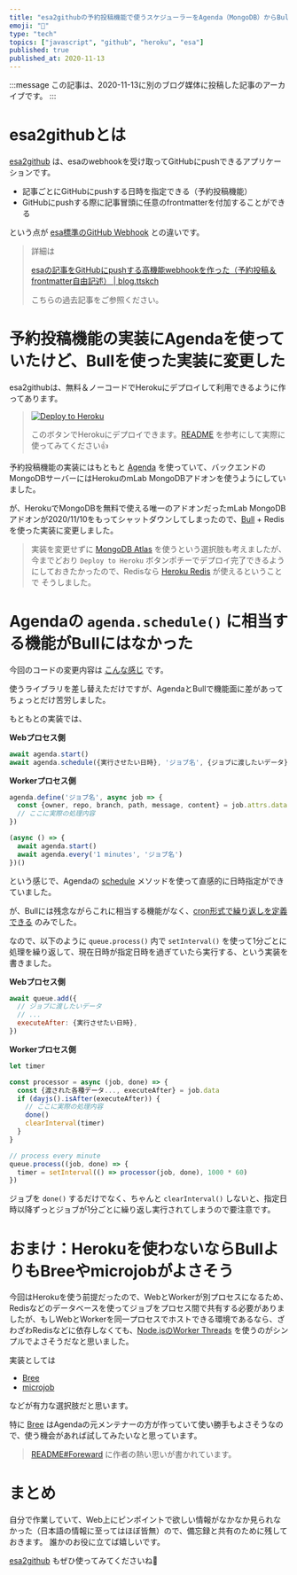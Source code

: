 ```yaml
---
title: "esa2githubの予約投稿機能で使うスケジューラーをAgenda（MongoDB）からBull（Redis）に移行したときにやったこと"
emoji: "🐙"
type: "tech"
topics: ["javascript", "github", "heroku", "esa"]
published: true
published_at: 2020-11-13
---
```


:::message
この記事は、2020-11-13に別のブログ媒体に投稿した記事のアーカイブです。
:::

# esa2githubとは

[esa2github](https://github.com/ttskch/esa2github) は、esaのwebhookを受け取ってGitHubにpushできるアプリケーションです。

* 記事ごとにGitHubにpushする日時を指定できる（予約投稿機能）
* GitHubにpushする際に記事冒頭に任意のfrontmatterを付加することができる

という点が [esa標準のGitHub Webhook](https://docs.esa.io/posts/176) との違いです。

> 詳細は
> 
> [esaの記事をGitHubにpushする高機能webhookを作った（予約投稿＆frontmatter自由記述） | blog.ttskch](https://blog.ttskch.com/esa2github/)
> 
> こちらの過去記事をご参照ください。

# 予約投稿機能の実装にAgendaを使っていたけど、Bullを使った実装に変更した

esa2githubは、無料＆ノーコードでHerokuにデプロイして利用できるように作ってあります。

> <a href="https://heroku.com/deploy?template=https://github.com/ttskch/esa2github" rel="nofollow"><img src="https://camo.githubusercontent.com/6979881d5a96b7b18a057083bb8aeb87ba35fc279452e29034c1e1c49ade0636/68747470733a2f2f7777772e6865726f6b7563646e2e636f6d2f6465706c6f792f627574746f6e2e737667" alt="Deploy to Heroku" data-canonical-src="https://www.herokucdn.com/deploy/button.svg" style="max-width:100%;"></a>
>
> このボタンでHerokuにデプロイできます。[README](https://github.com/ttskch/esa2github) を参考にして実際に使ってみてください👍

予約投稿機能の実装にはもともと [Agenda](https://github.com/agenda/agenda) を使っていて、バックエンドのMongoDBサーバーにはHerokuのmLab MongoDBアドオンを使うようにしていました。

が、HerokuでMongoDBを無料で使える唯一のアドオンだったmLab MongoDBアドオンが2020/11/10をもってシャットダウンしてしまったので、[Bull](https://github.com/OptimalBits/bull) + Redisを使った実装に変更しました。

> 実装を変更せずに [MongoDB Atlas](https://www.mongodb.com/cloud/atlas) を使うという選択肢も考えましたが、今までどおり `Deploy to Heroku` ボタンポチーでデプロイ完了できるようにしておきたかったので、Redisなら [Heroku Redis](https://elements.heroku.com/addons/heroku-redis) が使えるということで そうしました。

# Agendaの `agenda.schedule()` に相当する機能がBullにはなかった

今回のコードの変更内容は [こんな感じ](https://github.com/ttskch/esa2github/commit/1bbf6707e8a4db2e71861cabe01f5168a5bf7d43) です。

使うライブラリを差し替えただけですが、AgendaとBullで機能面に差があってちょっとだけ苦労しました。

もともとの実装では、

**Webプロセス側**

```js
await agenda.start()
await agenda.schedule({実行させたい日時}, 'ジョブ名', {ジョブに渡したいデータ})
```

**Workerプロセス側**

```js
agenda.define('ジョブ名', async job => {
  const {owner, repo, branch, path, message, content} = job.attrs.data
  // ここに実際の処理内容
})

(async () => {
  await agenda.start()
  await agenda.every('1 minutes', 'ジョブ名')
})()
```

という感じで、Agendaの [schedule](https://github.com/agenda/agenda#schedulewhen-name-data) メソッドを使って直感的に日時指定ができていました。

が、Bullには残念ながらこれに相当する機能がなく、[cron形式で繰り返しを定義できる](https://github.com/OptimalBits/bull#repeated-jobs) のみでした。

なので、以下のように `queue.process()` 内で `setInterval()` を使って1分ごとに処理を繰り返して、現在日時が指定日時を過ぎていたら実行する、という実装を書きました。

**Webプロセス側**

```js
await queue.add({
  // ジョブに渡したいデータ
  // ...
  executeAfter: {実行させたい日時},
})
```

**Workerプロセス側**

```js
let timer

const processor = async (job, done) => {
  const {渡された各種データ..., executeAfter} = job.data
  if (dayjs().isAfter(executeAfter)) {
    // ここに実際の処理内容
    done()
    clearInterval(timer)
  }
}

// process every minute
queue.process((job, done) => {
  timer = setInterval(() => processor(job, done), 1000 * 60)
})
```

ジョブを `done()` するだけでなく、ちゃんと `clearInterval()` しないと、指定日時以降ずっとジョブが1分ごとに繰り返し実行されてしまうので要注意です。

# おまけ：Herokuを使わないならBullよりもBreeやmicrojobがよさそう

今回はHerokuを使う前提だったので、WebとWorkerが別プロセスになるため、Redisなどのデータベースを使ってジョブをプロセス間で共有する必要がありましたが、もしWebとWorkerを同一プロセスでホストできる環境であるなら、ざわざわRedisなどに依存しなくても、[Node.jsのWorker Threads](https://nodejs.org/api/worker_threads.html#worker_threads_worker_threads) を使うのがシンプルでよさそうだなと思いました。

実装としては

* [Bree](https://github.com/breejs/bree)
* [microjob](https://github.com/wilk/microjob) 

などが有力な選択肢だと思います。

特に [Bree](https://github.com/breejs/bree) はAgendaの元メンテナーの方が作っていて使い勝手もよさそうなので、使う機会があれば試してみたいなと思っています。

> [README#Foreward](https://github.com/breejs/bree#foreword) に作者の熱い思いが書かれています。

# まとめ

自分で作業していて、Web上にピンポイントで欲しい情報がなかなか見られなかった（日本語の情報に至ってはほぼ皆無）ので、備忘録と共有のために残しておきます。
誰かのお役に立てば嬉しいです。

[esa2github](https://github.com/ttskch/esa2github) もぜひ使ってみてくださいね🙌

